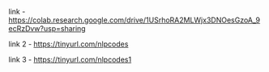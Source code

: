 link - https://colab.research.google.com/drive/1USrhoRA2MLWjx3DNOesGzoA_9ecRzDvw?usp=sharing

link 2 - https://tinyurl.com/nlpcodes

link 3 - https://tinyurl.com/nlpcodes1